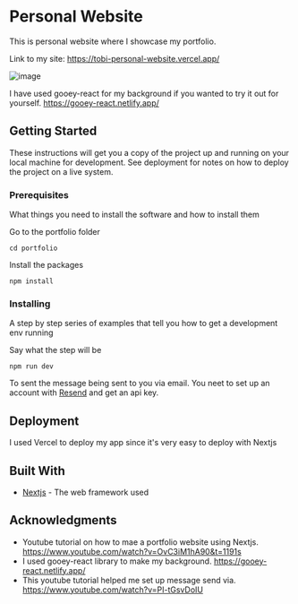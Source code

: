 # Personal Website

This is personal website where I showcase my portfolio.

Link to my site: https://tobi-personal-website.vercel.app/

![image](https://github.com/tobiy105/personal-website/assets/75105019/2943af73-6a9d-4b84-a774-54986bc120ee)

I have used gooey-react for my background if you wanted to try it out for yourself. https://gooey-react.netlify.app/

## Getting Started

These instructions will get you a copy of the project up and running on your local machine for development. See deployment for notes on how to deploy the project on a live system.

### Prerequisites

What things you need to install the software and how to install them

Go to the portfolio folder

```
cd portfolio
```

Install the packages

```
npm install
```

### Installing

A step by step series of examples that tell you how to get a development env running

Say what the step will be

```
npm run dev
```

To sent the message being sent to you via email. You neet to set up an account with [Resend](https://resend.com/) and get an api key.

## Deployment

I used Vercel to deploy my app since it's very easy to deploy with Nextjs

## Built With

* [Nextjs](https://nextjs.org/docs) - The web framework used


## Acknowledgments

* Youtube tutorial on how to mae a portfolio website using Nextjs. https://www.youtube.com/watch?v=OvC3iM1hA90&t=1191s
* I used gooey-react library to make my background. https://gooey-react.netlify.app/
* This youtube tutorial helped me set up message send via. https://www.youtube.com/watch?v=PI-tGsvDoIU
